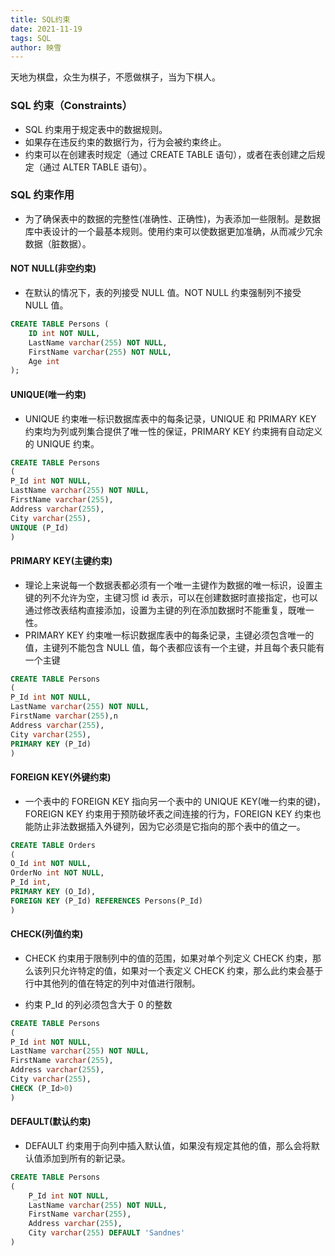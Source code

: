 ```yaml
---
title: SQL约束
date: 2021-11-19
tags: SQL
author: 映雪
---
```


天地为棋盘，众生为棋子，不愿做棋子，当为下棋人。

<!--more-->

### SQL 约束（Constraints）

- SQL 约束用于规定表中的数据规则。
- 如果存在违反约束的数据行为，行为会被约束终止。
- 约束可以在创建表时规定（通过 CREATE TABLE 语句），或者在表创建之后规定（通过 ALTER TABLE 语句）。

### SQL 约束作用

- 为了确保表中的数据的完整性(准确性、正确性)，为表添加一些限制。是数据库中表设计的一个最基本规则。使用约束可以使数据更加准确，从而减少冗余数据（脏数据）。


#### NOT NULL(非空约束)

- 在默认的情况下，表的列接受 NULL 值。NOT NULL 约束强制列不接受 NULL 值。

```sql
CREATE TABLE Persons (
    ID int NOT NULL,
    LastName varchar(255) NOT NULL,
    FirstName varchar(255) NOT NULL,
    Age int
);
```

#### UNIQUE(唯一约束)

- UNIQUE 约束唯一标识数据库表中的每条记录，UNIQUE 和 PRIMARY KEY 约束均为列或列集合提供了唯一性的保证，PRIMARY KEY 约束拥有自动定义的 UNIQUE 约束。

```sql
CREATE TABLE Persons
(
P_Id int NOT NULL,
LastName varchar(255) NOT NULL,
FirstName varchar(255),
Address varchar(255),
City varchar(255),
UNIQUE (P_Id)
)
```

#### PRIMARY KEY(主键约束)
- 理论上来说每一个数据表都必须有一个唯一主键作为数据的唯一标识，设置主键的列不允许为空，主键习惯 id 表示，可以在创建数据时直接指定，也可以通过修改表结构直接添加，设置为主键的列在添加数据时不能重复，既唯一性。
- PRIMARY KEY 约束唯一标识数据库表中的每条记录，主键必须包含唯一的值，主键列不能包含 NULL 值，每个表都应该有一个主键，并且每个表只能有一个主键

```sql
CREATE TABLE Persons
(
P_Id int NOT NULL,
LastName varchar(255) NOT NULL,
FirstName varchar(255),n
Address varchar(255),
City varchar(255),
PRIMARY KEY (P_Id)
)
```

#### FOREIGN KEY(外键约束)

- 一个表中的 FOREIGN KEY 指向另一个表中的 UNIQUE KEY(唯一约束的键)，FOREIGN KEY 约束用于预防破坏表之间连接的行为，FOREIGN KEY 约束也能防止非法数据插入外键列，因为它必须是它指向的那个表中的值之一。

```sql
CREATE TABLE Orders
(
O_Id int NOT NULL,
OrderNo int NOT NULL,
P_Id int,
PRIMARY KEY (O_Id),
FOREIGN KEY (P_Id) REFERENCES Persons(P_Id)
)
```

#### CHECK(列值约束)

- CHECK 约束用于限制列中的值的范围，如果对单个列定义 CHECK 约束，那么该列只允许特定的值，如果对一个表定义 CHECK 约束，那么此约束会基于行中其他列的值在特定的列中对值进行限制。

- 约束 P_Id 的列必须包含大于 0 的整数

```sql
CREATE TABLE Persons
(
P_Id int NOT NULL,
LastName varchar(255) NOT NULL,
FirstName varchar(255),
Address varchar(255),
City varchar(255),
CHECK (P_Id>0)
)
```

#### DEFAULT(默认约束)

- DEFAULT 约束用于向列中插入默认值，如果没有规定其他的值，那么会将默认值添加到所有的新记录。

```sql
CREATE TABLE Persons
(
    P_Id int NOT NULL,
    LastName varchar(255) NOT NULL,
    FirstName varchar(255),
    Address varchar(255),
    City varchar(255) DEFAULT 'Sandnes'
)
```
